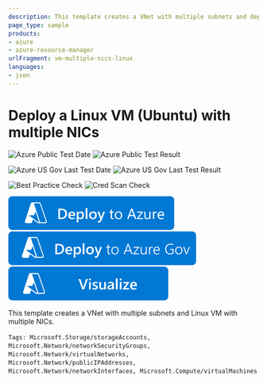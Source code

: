 ```yaml
---
description: This template creates a VNet with multiple subnets and deploys a Ubuntu VM with multiple NICs
page_type: sample
products:
- azure
- azure-resource-manager
urlFragment: vm-multiple-nics-linux
languages:
- json
---
```

# Deploy a Linux VM (Ubuntu) with multiple NICs

![Azure Public Test Date](https://azurequickstartsservice.blob.core.windows.net/badges/quickstarts/microsoft.compute/vm-multiple-nics-linux/PublicLastTestDate.svg)
![Azure Public Test Result](https://azurequickstartsservice.blob.core.windows.net/badges/quickstarts/microsoft.compute/vm-multiple-nics-linux/PublicDeployment.svg)

![Azure US Gov Last Test Date](https://azurequickstartsservice.blob.core.windows.net/badges/quickstarts/microsoft.compute/vm-multiple-nics-linux/FairfaxLastTestDate.svg)
![Azure US Gov Last Test Result](https://azurequickstartsservice.blob.core.windows.net/badges/quickstarts/microsoft.compute/vm-multiple-nics-linux/FairfaxDeployment.svg)

![Best Practice Check](https://azurequickstartsservice.blob.core.windows.net/badges/quickstarts/microsoft.compute/vm-multiple-nics-linux/BestPracticeResult.svg)
![Cred Scan Check](https://azurequickstartsservice.blob.core.windows.net/badges/quickstarts/microsoft.compute/vm-multiple-nics-linux/CredScanResult.svg)

[![Deploy To Azure](https://raw.githubusercontent.com/Azure/azure-quickstart-templates/master/1-CONTRIBUTION-GUIDE/images/deploytoazure.svg?sanitize=true)](https://portal.azure.com/#create/Microsoft.Template/uri/https%3A%2F%2Fraw.githubusercontent.com%2FAzure%2Fazure-quickstart-templates%2Fmaster%2Fquickstarts%2Fmicrosoft.compute%2Fvm-multiple-nics-linux%2Fazuredeploy.json)
[![Deploy To Azure US Gov](https://raw.githubusercontent.com/Azure/azure-quickstart-templates/master/1-CONTRIBUTION-GUIDE/images/deploytoazuregov.svg?sanitize=true)](https://portal.azure.us/#create/Microsoft.Template/uri/https%3A%2F%2Fraw.githubusercontent.com%2FAzure%2Fazure-quickstart-templates%2Fmaster%2Fquickstarts%2Fmicrosoft.compute%2Fvm-multiple-nics-linux%2Fazuredeploy.json)
[![Visualize](https://raw.githubusercontent.com/Azure/azure-quickstart-templates/master/1-CONTRIBUTION-GUIDE/images/visualizebutton.svg?sanitize=true)](http://armviz.io/#/?load=https%3A%2F%2Fraw.githubusercontent.com%2FAzure%2Fazure-quickstart-templates%2Fmaster%2Fquickstarts%2Fmicrosoft.compute%2Fvm-multiple-nics-linux%2Fazuredeploy.json)

This template creates a VNet with multiple subnets and Linux VM with multiple NICs.

`Tags: Microsoft.Storage/storageAccounts, Microsoft.Network/networkSecurityGroups, Microsoft.Network/virtualNetworks, Microsoft.Network/publicIPAddresses, Microsoft.Network/networkInterfaces, Microsoft.Compute/virtualMachines`

